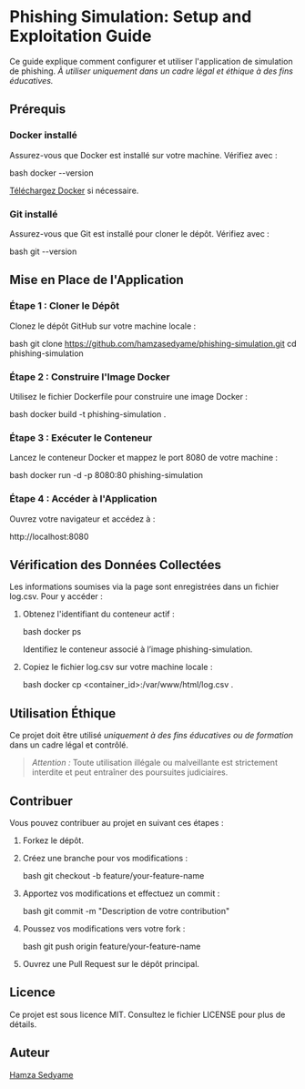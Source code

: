 
# Phishing Simulation: Setup and Exploitation Guide

Ce guide explique comment configurer et utiliser l'application de simulation de phishing. *À utiliser uniquement dans un cadre légal et éthique à des fins éducatives.*

## Prérequis

### Docker installé
Assurez-vous que Docker est installé sur votre machine. Vérifiez avec :

bash
docker --version


[Téléchargez Docker](https://www.docker.com/) si nécessaire.

### Git installé
Assurez-vous que Git est installé pour cloner le dépôt. Vérifiez avec :

bash
git --version


## Mise en Place de l'Application

### Étape 1 : Cloner le Dépôt

Clonez le dépôt GitHub sur votre machine locale :

bash
git clone https://github.com/hamzasedyame/phishing-simulation.git
cd phishing-simulation


### Étape 2 : Construire l'Image Docker

Utilisez le fichier Dockerfile pour construire une image Docker :

bash
docker build -t phishing-simulation .


### Étape 3 : Exécuter le Conteneur

Lancez le conteneur Docker et mappez le port 8080 de votre machine :

bash
docker run -d -p 8080:80 phishing-simulation


### Étape 4 : Accéder à l'Application

Ouvrez votre navigateur et accédez à :


http://localhost:8080


## Vérification des Données Collectées

Les informations soumises via la page sont enregistrées dans un fichier log.csv. Pour y accéder :

1. Obtenez l'identifiant du conteneur actif :

    bash
    docker ps
    

    Identifiez le conteneur associé à l’image phishing-simulation.

2. Copiez le fichier log.csv sur votre machine locale :

    bash
    docker cp <container_id>:/var/www/html/log.csv .
    

## Utilisation Éthique

Ce projet doit être utilisé *uniquement à des fins éducatives ou de formation* dans un cadre légal et contrôlé. 

> *Attention :* Toute utilisation illégale ou malveillante est strictement interdite et peut entraîner des poursuites judiciaires.

## Contribuer

Vous pouvez contribuer au projet en suivant ces étapes :

1. Forkez le dépôt.
2. Créez une branche pour vos modifications :

    bash
    git checkout -b feature/your-feature-name
    

3. Apportez vos modifications et effectuez un commit :

    bash
    git commit -m "Description de votre contribution"
    

4. Poussez vos modifications vers votre fork :

    bash
    git push origin feature/your-feature-name
    

5. Ouvrez une Pull Request sur le dépôt principal.

## Licence

Ce projet est sous licence MIT. Consultez le fichier LICENSE pour plus de détails.

## Auteur

[Hamza Sedyame](https://github.com/hamzasedyame)

